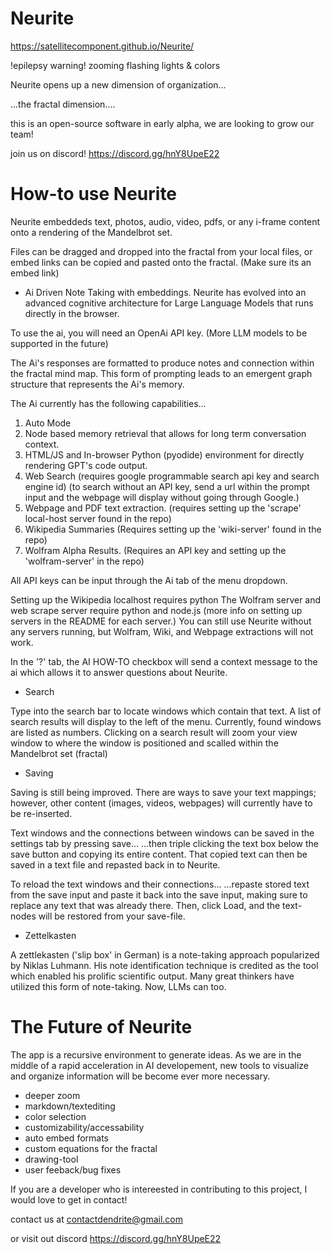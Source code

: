 # Neurite

https://satellitecomponent.github.io/Neurite/

!epilepsy warning! zooming flashing lights & colors 


Neurite opens up a new dimension of organization... 


...the fractal dimension....


this is an open-source software in early alpha, we are looking to grow our team!

join us on discord!
https://discord.gg/hnY8UpeE22

# How-to use Neurite

Neurite embeddeds text, photos, audio, video, pdfs, or any i-frame content onto a rendering of the Mandelbrot set.

Files can be dragged and dropped into the fractal from your local files, or embed links can be copied and pasted onto the fractal. (Make sure its an embed link)

- Ai Driven Note Taking with embeddings.
Neurite has evolved into an advanced cognitive architecture for Large Language Models that runs directly in the browser.

To use the ai, you will need an OpenAi API key. (More LLM models to be supported in the future)

The Ai's responses are formatted to produce notes and connection within the fractal mind map.
This form of prompting leads to an emergent graph structure that represents the Ai's memory.

The Ai currently has the following capabilities... 

1. Auto Mode
2. Node based memory retrieval that allows for long term conversation context.
3. HTML/JS and In-browser Python (pyodide) environment for directly rendering GPT's code output.
4. Web Search (requires google programmable search api key and search engine id)
(to search without an API key, send a url within the prompt input and the webpage will display without going through Google.)
5. Webpage and PDF text extraction. (requires setting up the 'scrape' local-host server found in the repo)
6. Wikipedia Summaries (Requires setting up the 'wiki-server' found in the repo)
7. Wolfram Alpha Results. (Requires an API key and setting up the 'wolfram-server' in the repo)

All API keys can be input through the Ai tab of the menu dropdown.

Setting up the Wikipedia localhost requires python
The Wolfram server and web scrape server require python and node.js
(more info on setting up servers in the README for each server.)
You can still use Neurite without any servers running, but Wolfram, Wiki, and Webpage extractions will not work.

In the '?' tab, the AI HOW-TO checkbox will send a context message to the ai which allows it to answer questions about Neurite.

- Search

Type into the search bar to locate windows which contain that text.
A list of search results will display to the left of the menu. Currently, found windows are listed as numbers.
Clicking on a search result will zoom your view window to where the window is positioned and scalled within the Mandelbrot set (fractal)

- Saving 

Saving is still being improved. There are ways to save your text mappings; however, other content (images, videos, webpages) will currently have to be re-inserted.

Text windows and the connections between windows can be saved in the settings tab by pressing save...
...then triple clicking the text box below the save button and copying its entire content.
That copied text can then be saved in a text file and repasted back in to Neurite.

To reload the text windows and their connections...
...repaste stored text from the save input and paste it back into the save input, making sure to replace any text that was already there. Then, click Load, and the text-nodes will be restored from your save-file.

- Zettelkasten

A zettlekasten ('slip box' in German) is a note-taking approach popularized by Niklas Luhmann. His note identification technique is credited as the tool which enabled his prolific scientific output. 
Many great thinkers have utilized this form of note-taking. Now, LLMs can too. 

# The Future of Neurite


The app is a recursive environment to generate ideas. As we are in the middle of a rapid acceleration in AI developement, new tools to visualize and organize information will be become ever more necessary.

- deeper zoom
- markdown/textediting
- color selection
- customizability/accessability
- auto embed formats
- custom equations for the fractal
- drawing-tool
- user feeback/bug fixes


If you are a developer who is intereested in contributing to this project, I would love to get in contact!

contact us at
contactdendrite@gmail.com

or visit out discord
https://discord.gg/hnY8UpeE22

